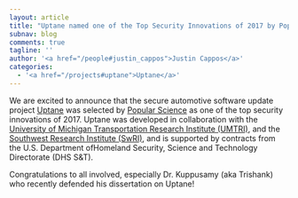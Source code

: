 ```yaml
---
layout: article
title: "Uptane named one of the Top Security Innovations of 2017 by Popular Science"
subnav: blog
comments: true
tagline: ''
author: '<a href="/people#justin_cappos">Justin Cappos</a>'
categories:
  - '<a href="/projects#uptane">Uptane</a>'
---
```



We are excited to announce that the secure automotive software update
project <a href="/projects#uptane">Uptane</a> was selected by [Popular Science](https://www.popsci.com/top-security-innovations-2017#page-2) as one of the
top security innovations of 2017.  Uptane was developed in collaboration with
the [University of Michigan Transportation Research Institute (UMTRI)](http://www.umtri.umich.edu/),
and the [Southwest Research
Institute (SwRI)](http://www.swri.org/), and is supported by contracts from the
U.S. Department ofHomeland Security, Science and Technology Directorate (DHS S&T).

Congratulations to all involved, especially Dr. Kuppusamy (aka Trishank)
who recently defended his dissertation on Uptane!
